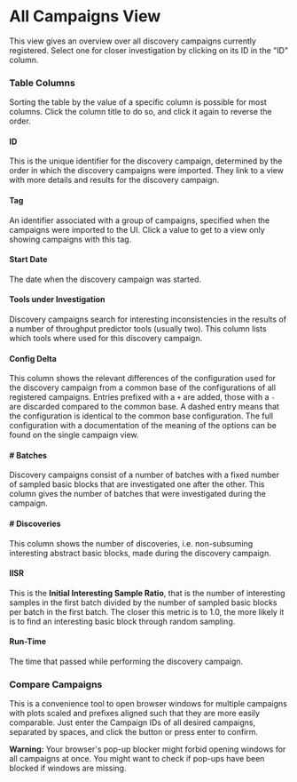 # All Campaigns View

This view gives an overview over all discovery campaigns currently registered.
Select one for closer investigation by clicking on its ID in the "ID" column.

### Table Columns
Sorting the table by the value of a specific column is possible for most columns.
Click the column title to do so, and click it again to reverse the order.

#### ID
This is the unique identifier for the discovery campaign, determined by the order in which the discovery campaigns were imported.
They link to a view with more details and results for the discovery campaign.

#### Tag
An identifier associated with a group of campaigns, specified when the campaigns were imported to the UI.
Click a value to get to a view only showing campaigns with this tag.

#### Start Date
The date when the discovery campaign was started.

#### Tools under Investigation
Discovery campaigns search for interesting inconsistencies in the results of a number of throughput predictor tools (usually two).
This column lists which tools where used for this discovery campaign.

#### Config Delta

This column shows the relevant differences of the configuration used for the discovery campaign from a common base of the configurations of all registered campaigns.
Entries prefixed with a `+` are added, those with a `-` are discarded compared to the common base.
A dashed entry means that the configuration is identical to the common base configuration.
The full configuration with a documentation of the meaning of the options can be found on the single campaign view.

#### # Batches
Discovery campaigns consist of a number of batches with a fixed number of sampled basic blocks that are investigated one after the other.
This column gives the number of batches that were investigated during the campaign.

#### # Discoveries
This column shows the number of discoveries, i.e. non-subsuming interesting abstract basic blocks, made during the discovery campaign.

#### IISR
This is the **Initial Interesting Sample Ratio**, that is the number of interesting samples in the first batch divided by the number of sampled basic blocks per batch in the first batch.
The closer this metric is to 1.0, the more likely it is to find an interesting basic block through random sampling.

#### Run-Time
The time that passed while performing the discovery campaign.


### Compare Campaigns

This is a convenience tool to open browser windows for multiple campaigns with plots scaled and prefixes aligned such that they are more easily comparable.
Just enter the Campaign IDs of all desired campaigns, separated by spaces, and click the button or press enter to confirm.

<b>Warning:</b> Your browser's pop-up blocker might forbid opening windows for all campaigns at once. You might want to check if pop-ups have been blocked if windows are missing.

